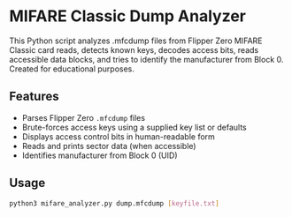 # MIFARE Classic Dump Analyzer
This Python script analyzes .mfcdump files from Flipper Zero MIFARE Classic card reads, detects known keys, decodes access bits, reads accessible data blocks, and tries to identify the manufacturer from Block 0. Created for educational purposes. 

## Features

- Parses Flipper Zero `.mfcdump` files
- Brute-forces access keys using a supplied key list or defaults
- Displays access control bits in human-readable form
- Reads and prints sector data (when accessible)
- Identifies manufacturer from Block 0 (UID)

## Usage

```bash
python3 mifare_analyzer.py dump.mfcdump [keyfile.txt]
```

